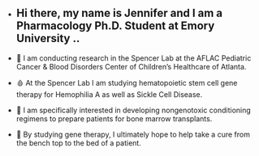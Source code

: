 - ## Hi there, my name is Jennifer and I am a Pharmacology Ph.D. Student at Emory University .. ##

- 🔬 I am conducting research in the Spencer Lab at the AFLAC Pediatric Cancer & Blood Disorders Center of Children’s Healthcare of Atlanta.
- 🩸 At the Spencer Lab I am studying hematopoietic stem cell gene therapy for Hemophilia A as well as Sickle Cell Disease.
- 🧪 I am specifically interested in developing nongenotoxic conditioning regimens to prepare patients for bone marrow transplants.
- 🧬 By studying gene therapy, I ultimately hope to help take a cure from the bench top to the bed of a patient.
<!---
okalova/okalova is a ✨ special ✨ repository because its `README.md` (this file) appears on your GitHub profile.
You can click the Preview link to take a look at your changes.
--->



